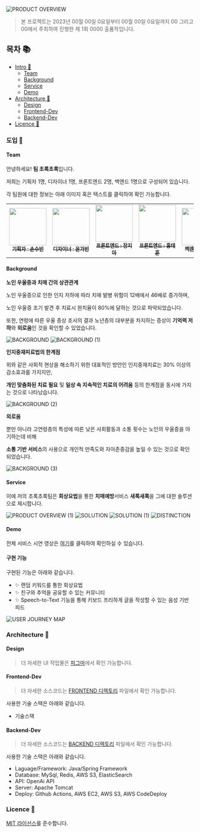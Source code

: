 ![PRODUCT OVERVIEW](https://github.com/pika-2023/.github/assets/90823532/b476ae4b-262d-47ec-aec4-1811d2770ceb)

> 본 프로젝트는 2023년 00월 00일 0요일부터 00월 00일 0요일까지 00 그리고 00에서 주최하여 진행한 제 1회 0000 출품작입니다.

## 목차 :books:

- [Intro :tada: ](#도입-tada)
  - [Team](#Team)
  - [Background](#Background)
  - [Service](#Service)
  - [Demo](#Demo)
- [Architecture :rocket:](#Architecture-rocket)
  - [Design](#Design)
  - [Frontend-Dev](#Frontend-Dev)
  - [Backend-Dev](#Backend-Dev)
- [Licence :scroll:](#Licence-scroll)

### 도입 :tada:

#### Team

안녕하세요! **팀 초록초록**입니다.

저희는 기획자 1명, 디자이너 1명, 프론트엔드 2명, 백엔드 1명으로 구성되어 있습니다.

각 팀원에 대한 정보는 아래 이미지 혹은 텍스트를 클릭하여 확인 가능합니다.

<table>
<tr>
    <td align="center"><a href="깃허브url"><img src="https://avatars.githubusercontent.com/u/71865277?v=4" width="100px;" alt=""/><br /><sub><b>기획자 : 손수빈</b></sub></a></td>
    <td align="center"><a href="깃허브url"><img src="https://avatars.githubusercontent.com/u/71865277?v=4" width="100px;" alt=""/><br /><sub><b>디자이너 : 윤가빈</b></sub></a></td>
    <td align="center"><a href="깃허브url"><img src="https://avatars.githubusercontent.com/u/71865277?v=4" width="100px;" alt=""/><br /><sub><b>프론트엔드 : 장지아</b></sub></a></td>
    <td align="center"><a href="깃허브url"><img src="https://avatars.githubusercontent.com/u/71865277?v=4" width="100px;" alt=""/><br /><sub><b>프론트엔드 : 홍태훈</b></sub></a></td>
    <td align="center"><a href="https://github.com/hgene0929"><img src="https://avatars.githubusercontent.com/u/63915557?v=4" width="100px;" alt=""/><br /><sub><b>백엔드 : 이현진</b></sub></a></td>

</tr>
</table>

#### Background

<b>노인 우울증과 치매 간의 상관관계</b>

노인 우울증으로 인한 인지 저하에 따라 치매 발병 위험이 12배에서 46배로 증가하며,

노인 우울증 조기 발견 후 치료시 완치율이 80%에 달하는 것으로 파악되었습니다.

또한, 연령에 따른 우울 증상 조사의 결과 노년층의 대부분을 차지하는 증상이 **기억력 저하**와 **외로움**인 것을 확인할 수 있었습니다.

![BACKGROUND](https://github.com/pika-2023/.github/assets/90823532/e887692b-7306-47b3-9b6e-3228e1eaf0c7)
![BACKGROUND (1)](https://github.com/pika-2023/.github/assets/90823532/b8e0b103-0646-4999-8796-259ee1dfa3a5)

<b>인지중재피료법의 한계점</b>

위와 같은 사회적 현상을 해소하기 위한 대표적인 방안인 인지중재치료는 30% 이상의 감소효과를 가지지만,

**개인 맞춤화된 치료 필요** 및 **일상 속 지속적인 치료의 어려움** 등의 한계점을 동시에 가지는 것으로 나타났습니다.

![BACKGROUND (2)](https://github.com/pika-2023/.github/assets/90823532/7ecdcf40-8ee1-42bd-96d5-c5b627afdefb)

<b>외로움</b>

뿐만 아니라 고연령층의 특성에 따른 낮은 사회활동과 소통 횟수는 노인의 우울증을 야기하는데 비해

**소통 기반 서비스**의 사용으로 개인적 만족도와 자아존중감을 높일 수 있는 것으로 확인되었습니다.

![BACKGROUND (3)](https://github.com/pika-2023/.github/assets/90823532/105b2dd4-3342-442a-8eae-c04a0ae3390b)

#### Service

이에 저의 초록초록팀은 **회상요법**을 통한 **치매예방**서비스 **새록새록**을 그에 대한 솔루션으로 제시합니다.

![PRODUCT OVERVIEW (1)](https://github.com/pika-2023/.github/assets/90823532/fcc65418-3172-449d-bc0d-145e4e582de5)
![SOLUTION](https://github.com/pika-2023/.github/assets/90823532/7158478b-a9b3-4bb7-9f1e-5a40b4f47167)
![SOLUTION (1)](https://github.com/pika-2023/.github/assets/90823532/d8e0c4bf-968e-4498-a622-708453befdc4)
![DISTINCTION](https://github.com/pika-2023/.github/assets/90823532/fb18d103-1d8d-4d61-8c63-cbf76adc5150)

#### Demo 

전체 서비스 시연 영상은 [여기](https://youtu.be/1UAefrn8aKo)를 클릭하여 확인하실 수 있습니다.

#### 구현 기능

구현된 기능은 아래와 같습니다.

- :sparkles: 랜덤 키워드를 통한 회상요법
- :sparkles: 친구와 추억을 공유할 수 있는 커뮤니티
- :sparkles: Speech-to-Text 기능을 통해 키보드 프리하게 글을 작성할 수 있는 음성 기반 피드

![USER JOURNEY MAP](https://github.com/pika-2023/.github/assets/90823532/522fa784-eb88-4657-8acd-a1f1534b949e)

### Architecture :rocket:

#### Design

> 더 자세한 UI 작업물은 [피그마](https://www.figma.com/file/vv0OYNixPv2pL1pFThJ9Ad/%EC%83%88%EB%A1%9D%EC%83%88%EB%A1%9D?type=design&node-id=0-1&t=Gst40xWQ0W1mBxBF-0)에서 확인 가능합니다.

#### Frontend-Dev

> 더 자세한 소스코드는 [FRONTEND 디렉토리](https://github.com/pika-2023/saeroksaerok-frontend) 파일에서 확인 가능합니다.

사용한 기술 스택은 아래와 같습니다.

- 기술스택

#### Backend-Dev

> 더 자세한 소스코드는 [BACKEND 디렉토리](https://github.com/pika-2023/saeroksaerok-backend) 파일에서 확인 가능합니다.

사용한 기술 스택은 아래와 같습니다.

- Laguage/Framework: Java/Spring Framework
- Database: MySql, Redis, AWS S3, ElasticSearch
- API: OpenAi API
- Server: Apache Tomcat
- Deploy: Github Actions, AWS EC2, AWS S3, AWS CodeDeploy

### Licence :scroll:

[MIT 라이선스](./LICENSE)를 준수합니다.
